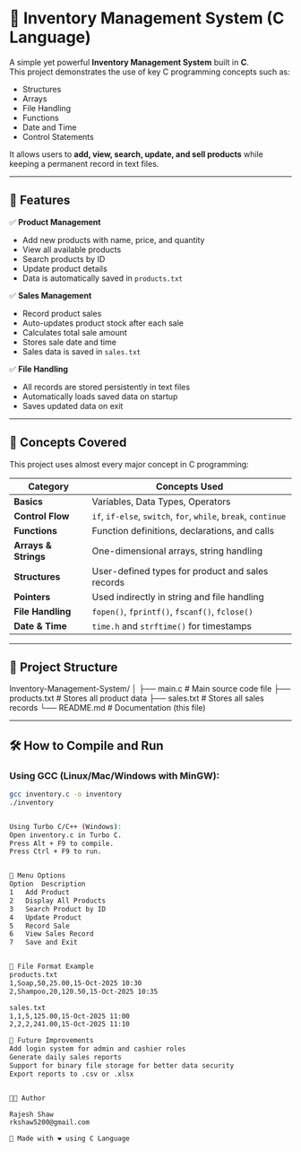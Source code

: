 # 🏪 Inventory Management System (C Language)

A simple yet powerful **Inventory Management System** built in **C**.  
This project demonstrates the use of key C programming concepts such as:
- Structures
- Arrays
- File Handling
- Functions
- Date and Time
- Control Statements

It allows users to **add, view, search, update, and sell products** while keeping a permanent record in text files.

---

## 🚀 Features

✅ **Product Management**
- Add new products with name, price, and quantity  
- View all available products  
- Search products by ID  
- Update product details  
- Data is automatically saved in `products.txt`

✅ **Sales Management**
- Record product sales  
- Auto-updates product stock after each sale  
- Calculates total sale amount  
- Stores sale date and time  
- Sales data is saved in `sales.txt`

✅ **File Handling**
- All records are stored persistently in text files  
- Automatically loads saved data on startup  
- Saves updated data on exit

---

## 🧠 Concepts Covered

This project uses almost every major concept in C programming:

| Category | Concepts Used |
|-----------|----------------|
| **Basics** | Variables, Data Types, Operators |
| **Control Flow** | `if`, `if-else`, `switch`, `for`, `while`, `break`, `continue` |
| **Functions** | Function definitions, declarations, and calls |
| **Arrays & Strings** | One-dimensional arrays, string handling |
| **Structures** | User-defined types for product and sales records |
| **Pointers** | Used indirectly in string and file handling |
| **File Handling** | `fopen()`, `fprintf()`, `fscanf()`, `fclose()` |
| **Date & Time** | `time.h` and `strftime()` for timestamps |

---

## 📂 Project Structure

Inventory-Management-System/
│
├── main.c # Main source code file
├── products.txt # Stores all product data
├── sales.txt # Stores all sales records
└── README.md # Documentation (this file)


---

## 🛠️ How to Compile and Run

### **Using GCC (Linux/Mac/Windows with MinGW):**

```bash
gcc inventory.c -o inventory
./inventory


Using Turbo C/C++ (Windows):
Open inventory.c in Turbo C.
Press Alt + F9 to compile.
Press Ctrl + F9 to run.


🧩 Menu Options
Option	Description
1	Add Product
2	Display All Products
3	Search Product by ID
4	Update Product
5	Record Sale
6	View Sales Record
7	Save and Exit


💾 File Format Example
products.txt
1,Soap,50,25.00,15-Oct-2025 10:30
2,Shampoo,20,120.50,15-Oct-2025 10:35

sales.txt
1,1,5,125.00,15-Oct-2025 11:00
2,2,2,241.00,15-Oct-2025 11:10

🧰 Future Improvements
Add login system for admin and cashier roles
Generate daily sales reports
Support for binary file storage for better data security
Export reports to .csv or .xlsx


👨‍💻 Author

Rajesh Shaw
rkshaw5200@gmail.com

💬 Made with ❤️ using C Language